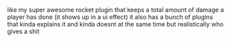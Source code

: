 like my super awesome rocket plugin that keeps a total amount of damage a player has done (it shows up in a ui effect) 
it also has a bunch of plugins that kinda explains it and kinda doesnt at the same time but realistically who gives a shit
